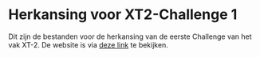 # Herkansing voor XT2-Challenge 1
Dit zijn de bestanden voor de herkansing van de eerste Challenge van het vak XT-2.
De website is via [deze link](https://rosakarin.github.io/XT2-Challenge1/) te bekijken.
